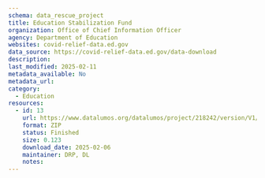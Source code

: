 ```yaml
---
schema: data_rescue_project 
title: Education Stabilization Fund
organization: Office of Chief Information Officer
agency: Department of Education
websites: covid-relief-data.ed.gov
data_source: https://covid-relief-data.ed.gov/data-download
description: 
last_modified: 2025-02-11
metadata_available: No
metadata_url: 
category:
  - Education 
resources:
  - id: 13
    url: https://www.datalumos.org/datalumos/project/218242/version/V1/view
    format: ZIP
    status: Finished
    size: 0.123
    download_date: 2025-02-06
    maintainer: DRP, DL
    notes: 
---
```

